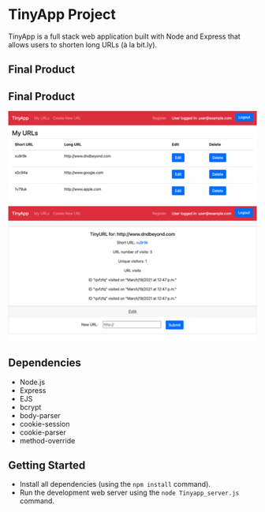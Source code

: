# TinyApp Project

TinyApp is a full stack web application built with Node and Express that allows users to shorten long URLs (à la bit.ly).

## Final Product

## Final Product

!["Screenshot of URLs page"](https://github.com/SThiara/tinyapp/blob/main/docs/urls-page.png?raw=true)
!["Screenshot of shortURL edit page"](https://github.com/SThiara/tinyapp/blob/main/docs/shorturl-edit-page.png?raw=true)

## Dependencies

- Node.js
- Express
- EJS
- bcrypt
- body-parser
- cookie-session
- cookie-parser
- method-override

## Getting Started

- Install all dependencies (using the `npm install` command).
- Run the development web server using the `node Tinyapp_server.js` command.
